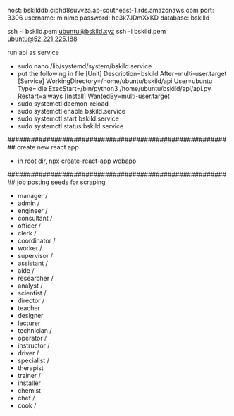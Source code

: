 host: bskilddb.ciphd8suvvza.ap-southeast-1.rds.amazonaws.com
port: 3306
username: minime
password: he3k7JDmXxKD
database: bskilld

ssh -i bskild.pem ubuntu@bskild.xyz
ssh -i bskild.pem ubuntu@52.221.225.188

run api as service
- sudo nano /lib/systemd/system/bskild.service
- put the following in file
[Unit]
Description=bskild
After=multi-user.target
[Service]
WorkingDirectory=/home/ubuntu/bskild/api
User=ubuntu
Type=idle
ExecStart=/bin/python3 /home/ubuntu/bskild/api/api.py
Restart=always
[Install]
WantedBy=multi-user.target
- sudo systemctl daemon-reload
- sudo systemctl enable bskild.service
- sudo systemctl start bskild.service
- sudo systemctl status bskild.service

##########################################################
create new react app
- in root dir, npx create-react-app webapp

##########################################################
job posting seeds for scraping
- manager /
- admin /
- engineer /
- consultant /
- officer /
- clerk /
- coordinator /
- worker /
- supervisor /
- assistant /
- aide /
- researcher /
- analyst /
- scientist /
- director /
- teacher 
- designer 
- lecturer
- technician /
- operator /
- instructor /
- driver /
- specialist /
- therapist
- trainer /
- installer
- chemist
- chef /
- cook /